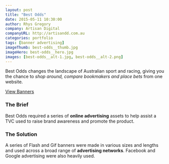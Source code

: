 ```yaml
---
layout: post
title: "Best Odds"
date: 2015-05-11 10:30:00
author: Rhys Gregory
company: Artisan Digital
companyURL: http://artisandd.com.au
categories: portfolio
tags: [banner advertising]
imageThumb: best-odds__thumb.jpg
imageHero: best-odds__hero.jpg
images: [best-odds__alt-1.jpg, best-odds__alt-2.png]
---
```

Best Odds changes the landscape of Australian sport and racing, giving you the chance to *shop around, compare bookmakers and place bets* from one website.

<a class="o-btn  c-btn" href="" target="_blank">View Banners</a>

### The Brief
Best Odds required a series of **online advertising** assets to help assist a TVC used to raise brand awareness and promote the product.

### The Solution
A series of Flash and Gif banners were made in various sizes and lengths and used across a broad range of **advertising networks**. Facebook and Google advertising were also heavily used.